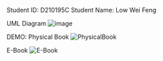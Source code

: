 Student ID: D210195C Student Name: Low Wei Feng


UML Diagram
![image](https://github.com/lowweifeng/PROG2013_ASG1/assets/101630480/b4dc6d1a-538a-4544-aca0-480c87875767)

DEMO:
Physical Book
![PhysicalBook](https://github.com/lowweifeng/PROG2013_ASG1/assets/101630480/0696896d-fecf-4e2c-a7fb-76250fb64452)

E-Book
![E-Book](https://github.com/lowweifeng/PROG2013_ASG1/assets/101630480/2499934d-f153-4e5d-aa0b-96087c0994f2)
